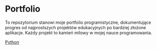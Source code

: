 # Portfolio
To repozytorium stanowi moje portfolio programistyczne, dokumentujące progres od najprostszych projektów edukacyjnych po bardziej złożone aplikacje. Każdy projekt to kamień milowy w mojej nauce programowania.

[Python](/Projekty/Python)
